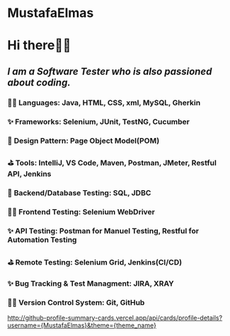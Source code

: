 # MustafaElmas

# **Hi there👋🏻**

## *I am a Software Tester who is also passioned about coding.*

### 🐱‍🏍 **Languages:** Java, HTML, CSS, xml, MySQL, Gherkin
### ✨ **Frameworks:** Selenium, JUnit, TestNG, Cucumber
### 🥇 **Design Pattern:** Page Object Model(POM)
### ⛳ **Tools:** IntelliJ, VS Code, Maven, Postman, JMeter, Restful API, Jenkins
### 🥇 **Backend/Database Testing:** SQL, JDBC
### 🐱‍🏍 **Frontend Testing:** Selenium WebDriver
### ✨ **API Testing:** Postman for Manuel Testing, Restful for Automation Testing
### ⛳ **Remote Testing:** Selenium Grid, Jenkins(CI/CD)
### ✨ **Bug Tracking & Test Managment:** JIRA, XRAY
### 🐱‍🏍 **Version Control System:** Git, GitHub

http://github-profile-summary-cards.vercel.app/api/cards/profile-details?username={MustafaElmas}&theme={theme_name}
